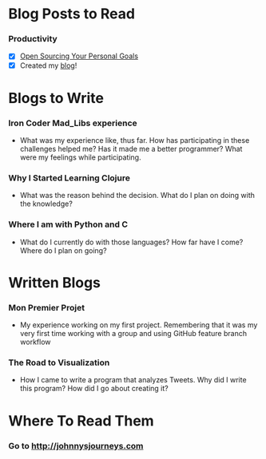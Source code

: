 # Blog Posts to Read

### Productivity
- [x] [Open Sourcing Your Personal Goals](http://una.github.io/personal-goals-guide/)
- [x] Created my [blog](http://johnnysjourneys.com)!

# Blogs to Write
### Iron Coder Mad_Libs experience
- What was my experience like, thus far. How has participating in these challenges helped me? Has it made me a better programmer? What were my feelings while participating.

### Why I Started Learning Clojure
- What was the reason behind the decision. What do I plan on doing with the knowledge?

### Where I am with Python and C
- What do I currently do with those languages? How far have I come? Where do I plan on going?

# Written Blogs
### Mon Premier Projet
- My experience working on my first project. Remembering that it was my very first time working with a group and using GitHub feature branch workflow

### The Road to Visualization
- How I came to write a program that analyzes Tweets. Why did I write this program? How did I go about creating it?

# Where To Read Them
### Go to <http://johnnysjourneys.com>
